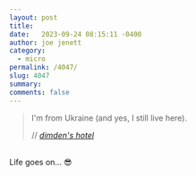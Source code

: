 ```yaml
---
layout: post
title:  
date:   2023-09-24 08:15:11 -0400
author: joe jenett
category:
  - micro 
permalink: /4047/
slug: 4047
summary: 
comments: false
---
```

<blockquote class="quoteback" data-title="dimden's hotel" data-author="//dimden" data-avatar="https://dimden.dev/images/dimden.gif" cite="https://dimden.dev/">
	<p>
		I'm from Ukraine (and yes, I still live here).
	</p>
	<footer>
		// 
		<cite>
			<a href="https://dimden.dev/">dimden's hotel</a>
		</cite>
	</footer>
</blockquote>

<p><br>Life goes on... 😎</p>

<a href="https://brid.gy/publish/mastodon"></a>